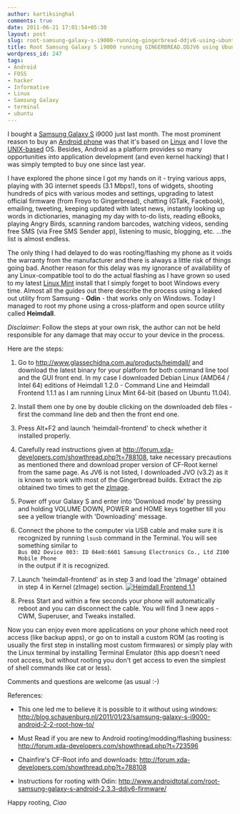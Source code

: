```yaml
---
author: kartiksinghal
comments: true
date: 2011-06-21 17:01:54+05:30
layout: post
slug: root-samsung-galaxy-s-i9000-running-gingerbread-ddjv6-using-ubuntu-linux
title: Root Samsung Galaxy S i9000 running GINGERBREAD.DDJV6 using Ubuntu Linux
wordpress_id: 247
tags:
- Android
- FOSS
- hacker
- Informative
- Linux
- Samsung Galaxy
- terminal
- ubuntu
---
```


I bought a [Samsung Galaxy S](http://en.wikipedia.org/wiki/Samsung_Galaxy_S) i9000 just last month. The most prominent reason to buy an [Android phone](http://en.wikipedia.org/wiki/Android_%28operating_system%29) was that it's based on [Linux](http://en.wikipedia.org/wiki/Linux) and I love the [UNIX-based](http://en.wikipedia.org/wiki/Unix) OS. Besides, Android as a platform provides so many opportunities into application development (and even kernel hacking) that I was simply tempted to buy one since last year.

I have explored the phone since I got my hands on it - trying various apps, playing with 3G internet speeds (3.1 Mbps!), tons of widgets, shooting hundreds of pics with various modes and settings, upgrading to latest official firmware (from Froyo to Gingerbread), chatting (GTalk, Facebook), emailing, tweeting, keeping updated with latest news, instantly looking up words in dictionaries, managing my day with to-do lists, reading eBooks, playing Angry Birds, scanning random barcodes, watching videos, sending free SMS (via Free SMS Sender app), listening to music, blogging, etc. ...the list is almost endless.

The only thing I had delayed to do was rooting/flashing my phone as it voids the warranty from the manufacturer and there is always a little risk of things going bad. Another reason for this delay was my ignorance of availability of any Linux-compatible tool to do the actual flashing as I have grown so used to my latest [Linux Mint](http://www.linuxmint.com/) install that I simply forget to boot Windows every time. Almost all the guides out there describe the process using a leaked out utility from Samsung - **Odin** - that works only on Windows. Today I managed to root my phone using a cross-platform and open source utility called **Heimdall**.

_Disclaimer_: Follow the steps at your own risk, the author can not be held responsible for any damage that may occur to your device in the process.

Here are the steps:



	
  1. Go to http://www.glassechidna.com.au/products/heimdall/ and download the latest binary for your platform for both command line tool and the GUI front end. In my case I downloaded Debian Linux (AMD64 / Intel 64) editions of Heimdall 1.2.0 - Command Line and Heimdall Frontend 1.1.1 as I am running Linux Mint 64-bit (based on Ubuntu 11.04).

	
  2. Install them one by one by double clicking on the downloaded deb files - first the command line deb and then the front end one.

	
  3. Press Alt+F2 and launch 'heimdall-frontend' to check whether it installed properly.

	
  4. Carefully read instructions given at http://forum.xda-developers.com/showthread.php?t=788108, take necessary precautions as mentioned there and download proper version of CF-Root kernel from the same page. As JV6 is not listed, I downloaded JVO (v3.2) as it is known to work with most of the Gingerbread builds. Extract the zip obtained two times to get the [zImage](http://en.wikipedia.org/wiki/Vmlinux).

	
  5. Power off your Galaxy S and enter into 'Download mode' by pressing and holding VOLUME DOWN, POWER and HOME keys together till you see a yellow triangle with 'Downloading' message.

	
  6. Connect the phone to the computer via USB cable and make sure it is recognized by running `lsusb` command in the Terminal. You will see something similar to  
     `Bus 002 Device 003: ID 04e8:6601 Samsung Electronics Co., Ltd Z100 Mobile Phone`  
  in the output if it is recognized.

	
  7. Launch 'heimdall-frontend' as in step 3 and load the 'zImage' obtained in step 4 in Kernel (zImage) section.
  [![Heimdall Frontend 1.1](http://k4rtik.files.wordpress.com/2011/06/screenshot-heimdall-frontend-1-1.png?w=500)](http://k4rtik.files.wordpress.com/2011/06/screenshot-heimdall-frontend-1-1.png)

	
  8. Press Start and within a few seconds your phone will automatically reboot and you can disconnect the cable. You will find 3 new apps - CWM, Superuser, and Tweaks installed.


Now you can enjoy even more applications on your phone which need root access (like backup apps), or go on to install a custom ROM (as rooting is usually the first step in installing most custom firmwares) or simply play with the Linux terminal by installing Terminal Emulator (this app doesn't need root access, but without rooting you don't get access to even the simplest of shell commands like cat or less).

Comments and questions are welcome (as usual :-)

References:

	
  * This one led me to believe it is possible to it without using windows: http://blog.schauenburg.nl/2011/01/23/samsung-galaxy-s-i9000-android-2-2-root-how-to/

	
  * Must Read if you are new to Android rooting/modding/flashing business: http://forum.xda-developers.com/showthread.php?t=723596

	
  * Chainfire's CF-Root info and downloads: http://forum.xda-developers.com/showthread.php?t=788108

	
  * Instructions for rooting with Odin: http://www.androidtotal.com/root-samsung-galaxy-s-android-2.3.3-ddjv6-firmware/


Happy rooting,
_Ciao_
